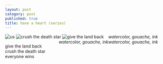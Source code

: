 ```yaml
---
layout: post
category: post
published: true
title: have a heart (series)
---
```

![us]({{site.baseurl}}/media/777iandiloveyouandwe.jpeg)
<span class='date' style='float:right;'>*watercolor, gouache, ink*</span>
![crush the death star]({{site.baseurl}}/media/mad-love.jpeg)
<span class='date' style='float:right;'>*watercolor, gouache, ink*</span>
![give the land back]({{site.baseurl}}/media/fuck-a-fascist.jpeg)
<span class='date' style='float:right;'>*watercolor, gouache, ink*</span>
<!--more-->
  
  
  
give the land back   
crush the death star  
everyone wins
